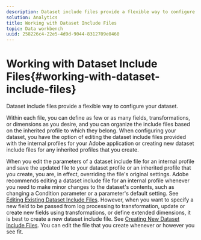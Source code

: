 ```yaml
---
description: Dataset include files provide a flexible way to configure your dataset.
solution: Analytics
title: Working with Dataset Include Files
topic: Data workbench
uuid: 258226c4-22e5-4d9d-9044-8312709e0460
---
```


# Working with Dataset Include Files{#working-with-dataset-include-files}

Dataset include files provide a flexible way to configure your dataset.

 Within each file, you can define as few or as many fields, transformations, or dimensions as you desire, and you can organize the include files based on the inherited profile to which they belong. When configuring your dataset, you have the option of editing the dataset include files provided with the internal profiles for your Adobe application or creating new dataset include files for any inherited profiles that you create.

When you edit the parameters of a dataset include file for an internal profile and save the updated file to your dataset profile or an inherited profile that you create, you are, in effect, overriding the file's original settings. Adobe recommends editing a dataset include file for an internal profile whenever you need to make minor changes to the dataset's contents, such as changing a Condition parameter or a parameter's default setting. See [Editing Existing Dataset Include Files](../../../../home/c-dataset-const-proc/c-dataset-inc-files/c-work-dataset-inc-files/t-edit-ex-dataset-inc-files.md#task-456c04e38ebc425fb35677a6bb6aa077). However, when you want to specify a new field to be passed from log processing to transformation, update or create new fields using transformations, or define extended dimensions, it is best to create a new dataset include file. See [Creating New Dataset Include Files](../../../../home/c-dataset-const-proc/c-dataset-inc-files/c-work-dataset-inc-files/t-create-new-dataset-inc-files.md#task-b29f30605c374a6ca747ac843337b06e). You can edit the file that you create whenever or however you see fit. 
